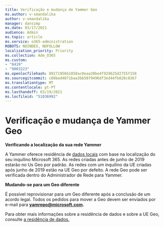 ```yaml
---
title: Verificação e mudança de Yammer Geo
ms.author: v-smandalika
author: v-smandalika
manager: dansimp
ms.date: 03/17/2021
audience: Admin
ms.topic: article
ms.service: o365-administration
ROBOTS: NOINDEX, NOFOLLOW
localization_priority: Priority
ms.collection: Adm_O365
ms.custom:
- "8419"
- "9003223"
ms.openlocfilehash: 89271956b1858ac0eaa20be4f929625d2755f158
ms.sourcegitcommit: c08bed4071baa3bb5879496df3ed44fb828c8367
ms.translationtype: MT
ms.contentlocale: pt-PT
ms.lasthandoff: 03/19/2021
ms.locfileid: "51036992"
---
```

# <a name="checking-and-moving-yammer-geo"></a>Verificação e mudança de Yammer Geo

**Verificando a localização da sua rede Yammer**

A Yammer oferece residência de [dados locais](https://docs.microsoft.com/yammer/manage-security-and-compliance/data-residency) com base na localização do seu inquilino Microsoft 365. As redes criadas antes de junho de 2019 estarão no Us Geo por padrão. As redes com um inquilino da UE criadas após junho de 2019 estão na UE Geo por defeito. A rede Geo pode ser verificada dentro do Administrador de Rede para Yammer.

**Mudando-se para um Geo diferente**

É possível reprovisionar para um Geo diferente após a conclusão de um acordo legal. Todos os pedidos para mover a Geo devem ser enviados por e-mail para **yamrepo@microsoft.com.**

Para obter mais informações sobre a residência de dados e sobre a UE Geo, consulte [a residência de dados.](https://docs.microsoft.com/yammer/manage-security-and-compliance/data-residency)
